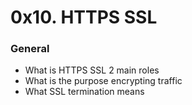 # 0x10. HTTPS SSL
### General
* What is HTTPS SSL 2 main roles
* What is the purpose encrypting traffic
* What SSL termination means
